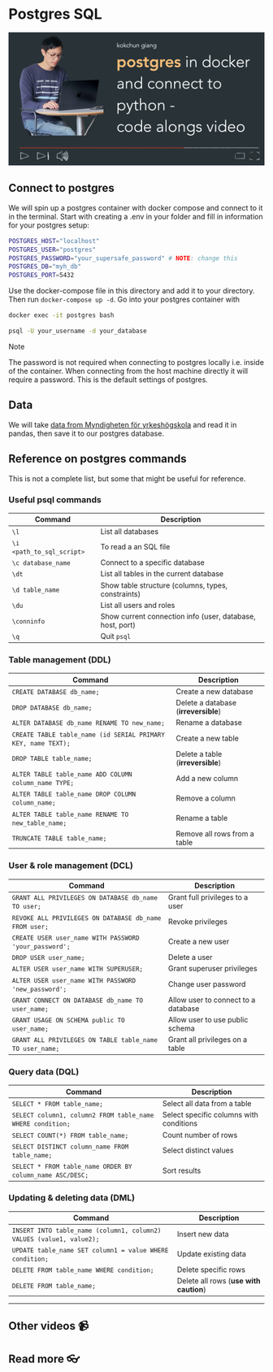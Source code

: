 # Postgres SQL

<a href="https://youtu.be/fo_C6MSmtkQ" target="_blank">
  <img src="https://github.com/kokchun/assets/blob/main/data_platform/postgres.png?raw=true" alt="postgres" width="600">
</a>

## Connect to postgres

We will spin up a postgres container with docker compose and connect to it in the terminal. Start with creating a .env in your folder and fill in information for your postgres setup:

```bash
POSTGRES_HOST="localhost"
POSTGRES_USER="postgres"
POSTGRES_PASSWORD="your_supersafe_password" # NOTE: change this
POSTGRES_DB="myh_db"
POSTGRES_PORT=5432
```

Use the docker-compose file in this directory and add it to your directory. Then run `docker-compose up -d`. Go into your postgres container with

```bash
docker exec -it postgres bash
```

```bash
psql -U your_username -d your_database
```

> [!NOTE]
> The password is not required when connecting to postgres locally i.e. inside of the container. When connecting from the host machine directly it will require a password. This is the default settings of postgres.


## Data

We will take [data from Myndigheten för yrkeshögskola](https://www.myh.se/yrkeshogskolan/resultat-ansokningsomgangar/resultat-for-program) and read it in pandas, then save it to our postgres database.


## Reference on postgres commands

This is not a complete list, but some that might be useful for reference.

### Useful psql commands

| Command                   | Description                                               |
| ------------------------- | --------------------------------------------------------- |
| `\l`                      | List all databases                                        |
| `\i <path_to_sql_script>` | To read a an SQL file                                     |
| `\c database_name`        | Connect to a specific database                            |
| `\dt`                     | List all tables in the current database                   |
| `\d table_name`           | Show table structure (columns, types, constraints)        |
| `\du`                     | List all users and roles                                  |
| `\conninfo`               | Show current connection info (user, database, host, port) |
| `\q`                      | Quit `psql`                                               |

### Table management (DDL)

| Command                                                       | Description                          |
| ------------------------------------------------------------- | ------------------------------------ |
| `CREATE DATABASE db_name;`                                    | Create a new database                |
| `DROP DATABASE db_name;`                                      | Delete a database (**irreversible**) |
| `ALTER DATABASE db_name RENAME TO new_name;`                  | Rename a database                    |
| `CREATE TABLE table_name (id SERIAL PRIMARY KEY, name TEXT);` | Create a new table                   |
| `DROP TABLE table_name;`                                      | Delete a table (**irreversible**)    |
| `ALTER TABLE table_name ADD COLUMN column_name TYPE;`         | Add a new column                     |
| `ALTER TABLE table_name DROP COLUMN column_name;`             | Remove a column                      |
| `ALTER TABLE table_name RENAME TO new_table_name;`            | Rename a table                       |
| `TRUNCATE TABLE table_name;`                                  | Remove all rows from a table         |

### User & role management (DCL)

| Command                                                  | Description                         |
| -------------------------------------------------------- | ----------------------------------- |
| `GRANT ALL PRIVILEGES ON DATABASE db_name TO user;`      | Grant full privileges to a user     |
| `REVOKE ALL PRIVILEGES ON DATABASE db_name FROM user;`   | Revoke privileges                   |
| `CREATE USER user_name WITH PASSWORD 'your_password';`   | Create a new user                   |
| `DROP USER user_name;`                                   | Delete a user                       |
| `ALTER USER user_name WITH SUPERUSER;`                   | Grant superuser privileges          |
| `ALTER USER user_name WITH PASSWORD 'new_password';`     | Change user password                |
| `GRANT CONNECT ON DATABASE db_name TO user_name;`        | Allow user to connect to a database |
| `GRANT USAGE ON SCHEMA public TO user_name;`             | Allow user to use public schema     |
| `GRANT ALL PRIVILEGES ON TABLE table_name TO user_name;` | Grant all privileges on a table     |

### Query data (DQL)

| Command                                                    | Description                             |
| ---------------------------------------------------------- | --------------------------------------- |
| `SELECT * FROM table_name;`                                | Select all data from a table            |
| `SELECT column1, column2 FROM table_name WHERE condition;` | Select specific columns with conditions |
| `SELECT COUNT(*) FROM table_name;`                         | Count number of rows                    |
| `SELECT DISTINCT column_name FROM table_name;`             | Select distinct values                  |
| `SELECT * FROM table_name ORDER BY column_name ASC/DESC;`  | Sort results                            |

### Updating & deleting data (DML)

| Command                                                              | Description                            |
| -------------------------------------------------------------------- | -------------------------------------- |
| `INSERT INTO table_name (column1, column2) VALUES (value1, value2);` | Insert new data                        |
| `UPDATE table_name SET column1 = value WHERE condition;`             | Update existing data                   |
| `DELETE FROM table_name WHERE condition;`                            | Delete specific rows                   |
| `DELETE FROM table_name;`                                            | Delete all rows (**use with caution**) |

---

## Other videos 📹

## Read more 👓

